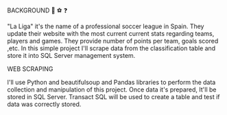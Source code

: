 BACKGROUND  :blue_book: :soccer: :question:

"La Liga" it's the name of a professional soccer league in Spain. They update their website with the most current current stats regarding teams, players and games. They provide number of points per team, goals scored ,etc. In this simple project I'll scrape data from the classification table and store it into SQL Server management system.

WEB SCRAPING 

I'll use Python and beautifulsoup and Pandas libraries to perform the data collection  and manipulation of this project.
Once data it's prepared, It'll be stored in SQL Server. Transact SQL will be used to create a table and test if data was correctly stored.
